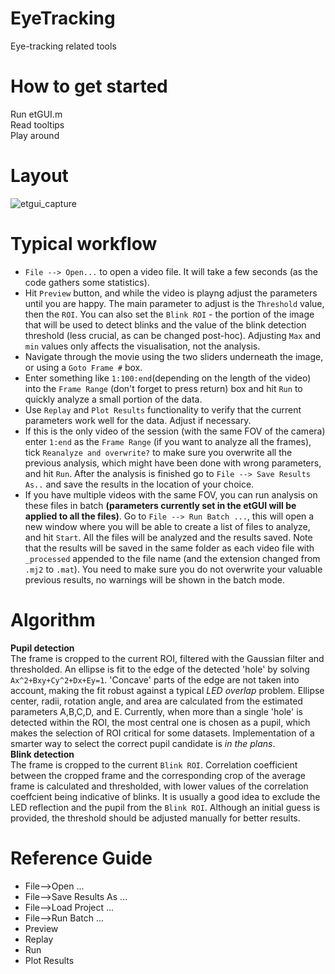 # EyeTracking
Eye-tracking related tools  

# How to get started
Run etGUI.m  
Read tooltips  
Play around  

# Layout

![etgui_capture](https://cloud.githubusercontent.com/assets/15018753/25728222/811dd0f6-3125-11e7-9350-0ec865a57587.PNG)

# Typical workflow
- `File --> Open...` to open a video file. It will take a few seconds (as the code gathers some statistics).  
- Hit `Preview` button, and while the video is playng adjust the parameters until you are happy. The main parameter to adjust is the `Threshold` value, then the `ROI`. You can also set the `Blink ROI` - the portion of the image that will be used to detect blinks and the value of the blink detection threshold (less crucial, as can be changed post-hoc). Adjusting `Max` and `min` values only affects the visualisation, not the analysis.
- Navigate through the movie using the two sliders underneath the image, or using a `Goto Frame #` box.  
- Enter something like `1:100:end`(depending on the length of the video) into the `Frame Range` (don't forget to press return) box and hit `Run` to quickly analyze a small portion of the data.
- Use `Replay` and `Plot Results` functionality to verify that the current parameters work well for the data. Adjust if necessary.  
- If this is the only video of the session (with the same FOV of the camera) enter `1:end` as the `Frame Range` (if you want to analyze all the frames), tick `Reanalyze and overwrite?` to make sure you overwrite all the previous analysis, which might have been done with wrong parameters, and hit `Run`. After the analysis is finished go to `File --> Save Results As..` and save the results in the location of your choice.
- If you have multiple videos with the same FOV, you can run analysis on these files in batch **(parameters currently set in the etGUI will be applied to all the files)**. Go to `File --> Run Batch ...`, this will open a new window where you will be able to create a list of files to analyze, and hit `Start`. All the files will be analyzed and the results saved. Note that the results will be saved in the same folder as each video file with `_processed` appended to the file name (and the extension changed from `.mj2` to `.mat`). You need to make sure you do not overwrite your valuable previous results, no warnings will be shown in the batch mode.

# Algorithm
**Pupil detection**  
The frame is cropped to the current ROI, filtered with the Gaussian filter and thresholded. An ellipse is fit to the edge of the detected 'hole' by solving `Ax^2+Bxy+Cy^2+Dx+Ey=1`. 'Concave' parts of the edge are not taken into account, making the fit robust against a typical *LED overlap* problem. Ellipse center, radii, rotation angle, and area are calculated from the estimated parameters A,B,C,D, and E. Currently, when more than a single 'hole' is detected within the ROI, the most central one is chosen as a pupil, which makes the selection of ROI critical for some datasets. Implementation of a smarter way to select the correct pupil candidate is *in the plans*.  
**Blink detection**  
The frame is cropped to the current `Blink ROI`. Correlation coefficient between the cropped frame and the corresponding crop of the average frame is calculated and thresholded, with lower values of the correlation coeffcient being indicative of blinks. It is usually a good idea to exclude the LED reflection and the pupil from the `Blink ROI`. Although an initial guess is provided, the threshold should be adjusted manually for better results.

# Reference Guide
- File-->Open ...
- File-->Save Results As ...
- File-->Load Project ...
- File-->Run Batch ...
- Preview
- Replay
- Run
- Plot Results

